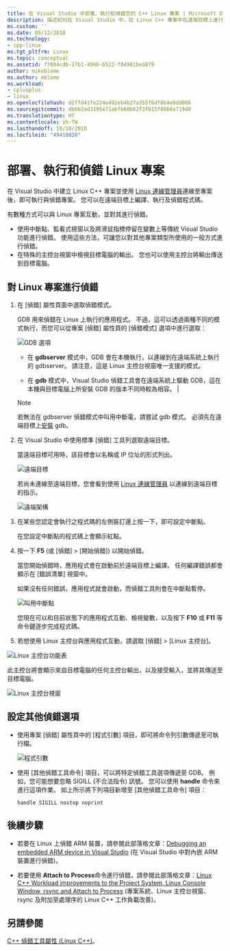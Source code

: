 ```yaml
---
title: 在 Visual Studio 中部署、執行和偵錯您的 C++ Linux 專案 | Microsoft Docs
description: 描述如何在 Visual Studio 中，從 Linux C++ 專案中在遠端目標上進行程式碼編譯、執行和偵錯。
ms.custom: ''
ms.date: 09/12/2018
ms.technology:
- cpp-linux
ms.tgt_pltfrm: Linux
ms.topic: conceptual
ms.assetid: f7084cdb-17b1-4960-b522-f84981bea879
author: mikeblome
ms.author: mblome
ms.workload:
- cplusplus
- linux
ms.openlocfilehash: d2ffd41fe224e492eb4b27a355f6df864e0dd066
ms.sourcegitcommit: db6b2ad3195e71abfb60b62f3f015f08b0a719d0
ms.translationtype: HT
ms.contentlocale: zh-TW
ms.lasthandoff: 10/18/2018
ms.locfileid: "49410820"
---
```

# <a name="deploy-run-and-debug-your-linux-project"></a>部署、執行和偵錯 Linux 專案

在 Visual Studio 中建立 Linux C++ 專案並使用 [Linux 連線管理員](../linux/connect-to-your-remote-linux-computer.md)連線至專案後，即可執行與偵錯專案。 您可以在遠端目標上編譯、執行及偵錯程式碼。

有數種方式可以與 Linux 專案互動，並對其進行偵錯。

* 使用中斷點、監看式視窗以及將滑鼠指標停留在變數上等傳統 Visual Studio 功能進行偵錯。 使用這些方法，可讓您以對其他專案類型所使用的一般方式進行偵錯。
* 在特殊的主控台視窗中檢視目標電腦的輸出。 您也可以使用主控台將輸出傳送到目標電腦。

## <a name="debug-your-linux-project"></a>對 Linux 專案進行偵錯

1. 在 [偵錯] 屬性頁面中選取偵錯模式。

    GDB 用來偵錯在 Linux 上執行的應用程式。  不過，這可以透過兩種不同的模式執行，而您可以從專案 [偵錯] 屬性頁的 [偵錯模式] 選項中進行選取：

    ![GDB 選項](media/settings_debugger.png)

    - 在 **gdbserver** 模式中，GDB 會在本機執行，以連線到在遠端系統上執行的 gdbserver。  請注意，這是 Linux 主控台視窗唯一支援的模式。

    - 在 **gdb** 模式中，Visual Studio 偵錯工具會在遠端系統上驅動 GDB，這在本機與目標電腦上所安裝 GDB 的版本不同時較為相容。 |

    > [!NOTE] 
    > 若無法在 gdbserver 偵錯模式中叫用中斷電，請嘗試 gdb 模式。 必須先在遠端目標上[安裝](../linux/download-install-and-setup-the-linux-development-workload.md) gdb。

2. 在 Visual Studio 中使用標準 [偵錯] 工具列選取遠端目標。

    當遠端目標可用時，該目標會以名稱或 IP 位址的形式列出。

    ![遠端目標](media/remote_target.png)

    若尚未連線至遠端目標，您會看到使用 [Linux 連線管理員](../linux/connect-to-your-remote-linux-computer.md) 以連線到遠端目標的指示。

    ![遠端架構](media/architecture.png)

3. 在某些您認定會執行之程式碼的左側裝訂邊上按一下，即可設定中斷點。

    在您設定中斷點的程式碼上會顯示紅點。

4. 按一下 **F5** (或 [偵錯] > [開始偵錯]) 以開始偵錯。

    當您開始偵錯時，應用程式會在啟動前於遠端目標上編譯。 任何編譯錯誤都會顯示在 [錯誤清單] 視窗中。

    如果沒有任何錯誤，應用程式就會啟動，而偵錯工具則會在中斷點暫停。

    ![叫用中斷點](media/hit_breakpoint.png)  

    您現在可以和目前狀態下的應用程式互動、檢視變數，以及按下 **F10** 或 **F11** 等命令鍵逐步完成程式碼。

4. 若想使用 Linux 主控台與應用程式互動，請選取 [偵錯] > [Linux 主控台]。

  ![Linux 主控台功能表](media/consolemenu.png)

  此主控台將會顯示來自目標電腦的任何主控台輸出，以及接受輸入，並將其傳送至目標電腦。

  ![Linux 主控台視窗](media/consolewindow.png)

## <a name="configure-other-debugging-options"></a>設定其他偵錯選項

* 使用專案 [偵錯] 屬性頁中的 [程式引數] 項目，即可將命令列引數傳遞至可執行檔。
  
  ![程式引數](media/settings_programarguments.png)

* 使用 [其他偵錯工具命令] 項目，可以將特定偵錯工具選項傳遞至 GDB。  例如，您可能想要忽略 SIGILL (不合法指令) 訊號。  您可以使用 **handle** 命令來進行這項作業。  如上所示將下列項目新增至 [其他偵錯工具命令] 項目：

  ```handle SIGILL nostop noprint```

## <a name="next-steps"></a>後續步驟

* 若要在 Linux 上偵錯 ARM 裝置，請參閱此部落格文章：[Debugging an embedded ARM device in Visual Studio](https://blogs.msdn.microsoft.com/vcblog/2018/01/10/debugging-an-embedded-arm-device-in-visual-studio/) (在 Visual Studio 中對內嵌 ARM 裝置進行偵錯)。

* 若要使用 **Attach to Process**命令進行偵錯，請參閱此部落格文章：[Linux C++ Workload improvements to the Project System, Linux Console Window, rsync and Attach to Process](https://blogs.msdn.microsoft.com/vcblog/2018/03/13/linux-c-workload-improvements-to-the-project-system-linux-console-window-rsync-and-attach-to-process/) (專案系統、Linux 主控台視窗、rsync 及附加至處理序的 Linux C++ 工作負載改善)。

## <a name="see-also"></a>另請參閱
[C++ 偵錯工具屬性 (Linux C++)](../linux/prop-pages/debugging-linux.md)。
